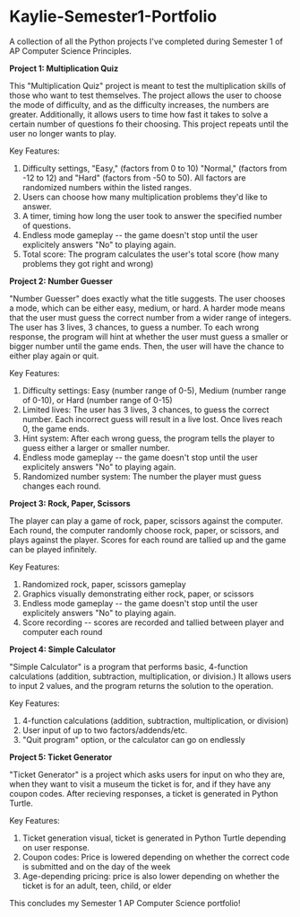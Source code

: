 # Kaylie-Semester1-Portfolio
A collection of all the Python projects I've completed during Semester 1 of AP Computer Science Principles. 

**Project 1: Multiplication Quiz**

This "Multiplication Quiz" project is meant to test the multiplication skills of those who want to test themselves. The project allows the user to choose the mode of difficulty, and as the difficulty increases, the numbers are greater. Additionally, it allows users to time how fast it takes to solve a certain number of questions fo their choosing.  This project repeats until the user no longer wants to play. 

Key Features:
1. Difficulty settings, "Easy," (factors from 0 to 10) "Normal," (factors from -12 to 12) and "Hard" (factors from -50 to 50). All factors are randomized numbers within the listed ranges. 
2. Users can choose how many multiplication problems they'd like to answer.
3. A timer, timing how long the user took to answer the specified number of questions.
4. Endless mode gameplay -- the game doesn't stop until the user explicitely answers "No" to playing again.
5. Total score: The program calculates the user's total score (how many problems they got right and wrong)

**Project 2: Number Guesser**

"Number Guesser" does exactly what the title suggests. The user chooses a mode, which can be either easy, medium, or hard. A harder mode means that the user must guess the correct number from a wider range of integers. The user has 3 lives, 3 chances, to guess a number. To each wrong response, the program will hint at whether the user must guess a smaller or bigger number until the game ends. Then, the user will have the chance to either play again or quit. 

Key Features:
1. Difficulty settings: Easy (number range of 0-5), Medium (number range of 0-10), or Hard (number range of 0-15)
2. Limited lives: The user has 3 lives, 3 chances, to guess the correct number. Each incorrect guess will result in a live lost. Once lives reach 0, the game ends. 
3. Hint system: After each wrong guess, the program tells the player to guess either a larger or smaller number.
4. Endless mode gameplay -- the game doesn't stop until the user explicitely answers "No" to playing again.
5. Randomized number system: The number the player must guess changes each round. 

**Project 3: Rock, Paper, Scissors**

The player can play a game of rock, paper, scissors against the computer. Each round, the computer randomly choose rock, paper, or scissors, and plays against the player. Scores for each round are tallied up and the game can be played infinitely. 

Key Features: 
1. Randomized rock, paper, scissors gameplay
2. Graphics visually demonstrating either rock, paper, or scissors
3. Endless mode gameplay -- the game doesn't stop until the user explicitely answers "No" to playing again.
4. Score recording -- scores are recorded and tallied between player and computer each round

**Project 4: Simple Calculator**

"Simple Calculator" is a program that performs basic, 4-function calculations (addition, subtraction, multiplication, or division.) It allows users to input 2 values, and the program returns the solution to the operation. 

Key Features: 
1. 4-function calculations (addition, subtraction, multiplication, or division)
2. User input of up to two factors/addends/etc.
3. "Quit program" option, or the calculator can go on endlessly

**Project 5: Ticket Generator**

"Ticket Generator" is a project which asks users for input on who they are, when they want to visit a museum the ticket is for, and if they have any coupon codes. After recieving responses, a ticket is generated in Python Turtle. 

Key Features: 
1. Ticket generation visual, ticket is generated in Python Turtle depending on user response.
2. Coupon codes: Price is lowered depending on whether the correct code is submitted and on the day of the week
3. Age-depending pricing: price is also lower depending on whether the ticket is for an adult, teen, child, or elder

This concludes my Semester 1 AP Computer Science portfolio! 

